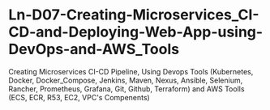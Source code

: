 # Ln-D07-Creating-Microservices_CI-CD-and-Deploying-Web-App-using-DevOps-and-AWS_Tools
Creating Microservices CI-CD Pipeline, Using Devops Tools (Kubernetes, Docker, Docker_Compose, Jenkins, Maven, Nexus, Ansible, Selenium, Rancher, Prometheus, Grafana, Git, Github, Terraform) and AWS Toolls (ECS, ECR, R53, EC2, VPC's Compenents)
